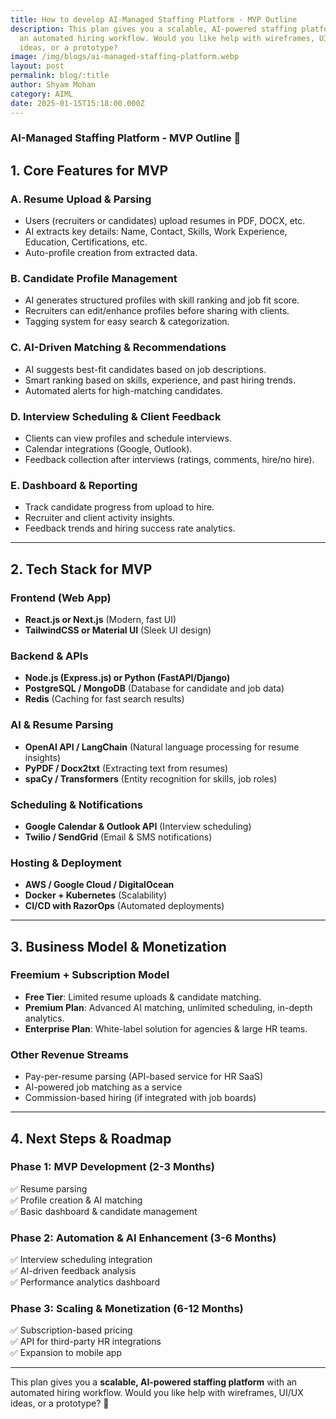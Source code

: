 ```yaml
---
title: How to develop AI-Managed Staffing Platform - MVP Outline
description: This plan gives you a scalable, AI-powered staffing platform with
  an automated hiring workflow. Would you like help with wireframes, UI/UX
  ideas, or a prototype?
image: /img/blogs/ai-managed-staffing-platform.webp
layout: post
permalink: blog/:title
author: Shyam Mohan
category: AIML
date: 2025-01-15T15:18:00.000Z
---
```

### **AI-Managed Staffing Platform - MVP Outline** 🚀  

## **1. Core Features for MVP**  

### **A. Resume Upload & Parsing**  
- Users (recruiters or candidates) upload resumes in PDF, DOCX, etc.  
- AI extracts key details: Name, Contact, Skills, Work Experience, Education, Certifications, etc.  
- Auto-profile creation from extracted data.  

### **B. Candidate Profile Management**  
- AI generates structured profiles with skill ranking and job fit score.  
- Recruiters can edit/enhance profiles before sharing with clients.  
- Tagging system for easy search & categorization.  

### **C. AI-Driven Matching & Recommendations**  
- AI suggests best-fit candidates based on job descriptions.  
- Smart ranking based on skills, experience, and past hiring trends.  
- Automated alerts for high-matching candidates.  

### **D. Interview Scheduling & Client Feedback**  
- Clients can view profiles and schedule interviews.  
- Calendar integrations (Google, Outlook).  
- Feedback collection after interviews (ratings, comments, hire/no hire).  

### **E. Dashboard & Reporting**  
- Track candidate progress from upload to hire.  
- Recruiter and client activity insights.  
- Feedback trends and hiring success rate analytics.  

---

## **2. Tech Stack for MVP**  

### **Frontend (Web App)**  
- **React.js or Next.js** (Modern, fast UI)  
- **TailwindCSS or Material UI** (Sleek UI design)  

### **Backend & APIs**  
- **Node.js (Express.js) or Python (FastAPI/Django)**  
- **PostgreSQL / MongoDB** (Database for candidate and job data)  
- **Redis** (Caching for fast search results)  

### **AI & Resume Parsing**  
- **OpenAI API / LangChain** (Natural language processing for resume insights)  
- **PyPDF / Docx2txt** (Extracting text from resumes)  
- **spaCy / Transformers** (Entity recognition for skills, job roles)  

### **Scheduling & Notifications**  
- **Google Calendar & Outlook API** (Interview scheduling)  
- **Twilio / SendGrid** (Email & SMS notifications)  

### **Hosting & Deployment**  
- **AWS / Google Cloud / DigitalOcean**  
- **Docker + Kubernetes** (Scalability)  
- **CI/CD with RazorOps** (Automated deployments)  

---

## **3. Business Model & Monetization**  

### **Freemium + Subscription Model**  
- **Free Tier**: Limited resume uploads & candidate matching.  
- **Premium Plan**: Advanced AI matching, unlimited scheduling, in-depth analytics.  
- **Enterprise Plan**: White-label solution for agencies & large HR teams.  

### **Other Revenue Streams**  
- Pay-per-resume parsing (API-based service for HR SaaS)  
- AI-powered job matching as a service  
- Commission-based hiring (if integrated with job boards)  

---

## **4. Next Steps & Roadmap**  

### **Phase 1: MVP Development (2-3 Months)**  
✅ Resume parsing  
✅ Profile creation & AI matching  
✅ Basic dashboard & candidate management  

### **Phase 2: Automation & AI Enhancement (3-6 Months)**  
✅ Interview scheduling integration  
✅ AI-driven feedback analysis  
✅ Performance analytics dashboard  

### **Phase 3: Scaling & Monetization (6-12 Months)**  
✅ Subscription-based pricing  
✅ API for third-party HR integrations  
✅ Expansion to mobile app  

---

This plan gives you a **scalable, AI-powered staffing platform** with an automated hiring workflow. Would you like help with wireframes, UI/UX ideas, or a prototype? 🚀
